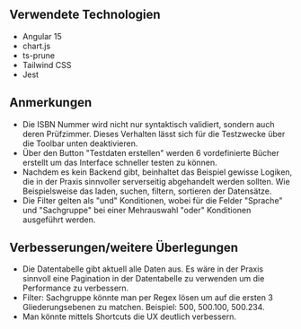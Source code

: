 ## Verwendete Technologien

- Angular 15
- chart.js
- ts-prune
- Tailwind CSS
- Jest

## Anmerkungen

- Die ISBN Nummer wird nicht nur syntaktisch validiert, sondern auch deren Prüfzimmer. Dieses Verhalten lässt sich für die Testzwecke über die Toolbar unten deaktivieren.
- Über den Button "Testdaten erstellen" werden 6 vordefinierte Bücher erstellt um das Interface schneller testen zu können.
- Nachdem es kein Backend gibt, beinhaltet das Beispiel gewisse Logiken, die in der Praxis sinnvoller serverseitig abgehandelt werden sollten. Wie Beispielsweise das laden, suchen, filtern, sortieren der Datensätze.
- Die Filter gelten als "und" Konditionen, wobei für die Felder "Sprache" und "Sachgruppe" bei einer Mehrauswahl "oder" Konditionen ausgeführt werden.

## Verbesserungen/weitere Überlegungen

- Die Datentabelle gibt aktuell alle Daten aus. Es wäre in der Praxis sinnvoll eine Pagination in der Datentabelle zu verwenden um die Performance zu verbessern.
- Filter: Sachgruppe könnte man per Regex lösen um auf die ersten 3 Gliederungsebenen zu matchen. Beispiel: 500, 500.100, 500.234.
- Man könnte mittels Shortcuts die UX deutlich verbessern.
